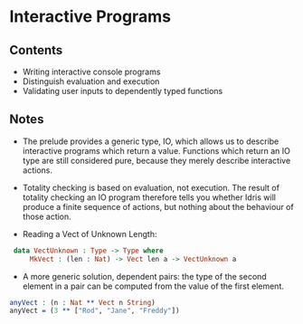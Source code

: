 # Interactive Programs

## Contents

- Writing interactive console programs
- Distinguish evaluation and execution
- Validating user inputs to dependently typed functions

## Notes

- The prelude provides a generic type, IO, which allows us to describe interactive programs which return a value. Functions which return an IO type are still considered pure, because they merely describe interactive actions.

- Totality checking is based on evaluation, not execution. The result of totality checking an IO program therefore tells you whether Idris will produce a finite sequence of actions, but nothing about the behaviour of those action.

- Reading a Vect of Unknown Length:

``` idris
 data VectUnknown : Type -> Type where
     MkVect : (len : Nat) -> Vect len a -> VectUnknown a
```

- A more generic solution, dependent pairs: the type of the second element in a pair can be computed from the value of the first element.

``` idris
anyVect : (n : Nat ** Vect n String)
anyVect = (3 ** ["Rod", "Jane", "Freddy"])
```
